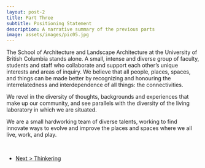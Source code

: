 ```yaml
---
layout: post-2
title: Part Three
subtitle: Positioning Statement
description: A narrative summary of the previous parts
image: assets/images/pic05.jpg
---
```


The School of Architecture and Landscape Architecture at the University of British Columbia stands alone. A small, intense and diverse group of faculty, students and staff who collaborate and support each other’s unique interests and areas of inquiry.  We believe that all people, places, spaces, and things can be made better by recognizing and honouring the interrelatedness and interdependence of all things: the connectivities.  

We revel in the diversity of thoughts, backgrounds and experiences that make up our community, and see parallels with the diversity of the living laboratory in which we are situated. 

We are a small hardworking team of diverse talents, working to find innovate ways to evolve and improve the places and spaces where we all live, work, and play.

<br>

<ul class="actions">
	<li><a href="{{ "/2016/08/20/etiam.html" | prepend: site.baseurl }}" class="button special">Next > Thinkering</a></li>
</ul>